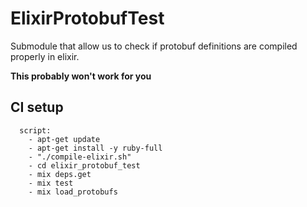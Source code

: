 # ElixirProtobufTest

Submodule that allow us to check if protobuf definitions are compiled properly in elixir.

**This probably won't work for you**

## CI setup

```
  script:
    - apt-get update
    - apt-get install -y ruby-full
    - "./compile-elixir.sh"
    - cd elixir_protobuf_test
    - mix deps.get
    - mix test
    - mix load_protobufs
```

